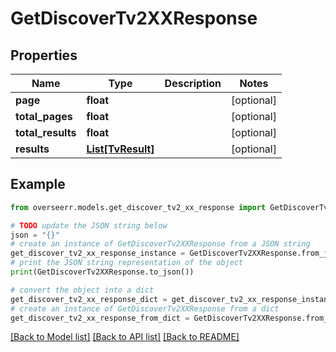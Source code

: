 # GetDiscoverTv2XXResponse


## Properties

Name | Type | Description | Notes
------------ | ------------- | ------------- | -------------
**page** | **float** |  | [optional] 
**total_pages** | **float** |  | [optional] 
**total_results** | **float** |  | [optional] 
**results** | [**List[TvResult]**](TvResult.md) |  | [optional] 

## Example

```python
from overseerr.models.get_discover_tv2_xx_response import GetDiscoverTv2XXResponse

# TODO update the JSON string below
json = "{}"
# create an instance of GetDiscoverTv2XXResponse from a JSON string
get_discover_tv2_xx_response_instance = GetDiscoverTv2XXResponse.from_json(json)
# print the JSON string representation of the object
print(GetDiscoverTv2XXResponse.to_json())

# convert the object into a dict
get_discover_tv2_xx_response_dict = get_discover_tv2_xx_response_instance.to_dict()
# create an instance of GetDiscoverTv2XXResponse from a dict
get_discover_tv2_xx_response_from_dict = GetDiscoverTv2XXResponse.from_dict(get_discover_tv2_xx_response_dict)
```
[[Back to Model list]](../README.md#documentation-for-models) [[Back to API list]](../README.md#documentation-for-api-endpoints) [[Back to README]](../README.md)



